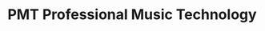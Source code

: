 ---
title: "PMT Professional Music Technology"
url: /cambridge/pmt-professional-music-technology/
shop: musical instrument
---